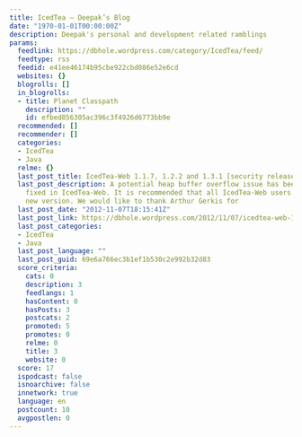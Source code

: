 ```yaml
---
title: IcedTea – Deepak’s Blog
date: "1970-01-01T00:00:00Z"
description: Deepak's personal and development related ramblings
params:
  feedlink: https://dbhole.wordpress.com/category/IcedTea/feed/
  feedtype: rss
  feedid: e41ee46174b95cbe922cbd086e52e6cd
  websites: {}
  blogrolls: []
  in_blogrolls:
  - title: Planet Classpath
    description: ""
    id: efbed856305ac396c3f4926d6773bb9e
  recommended: []
  recommender: []
  categories:
  - IcedTea
  - Java
  relme: {}
  last_post_title: IcedTea-Web 1.1.7, 1.2.2 and 1.3.1 [security releases] released!
  last_post_description: A potential heap buffer overflow issue has been found and
    fixed in IcedTea-Web. It is recommended that all IcedTea-Web users update to this
    new version. We would like to thank Arthur Gerkis for
  last_post_date: "2012-11-07T18:15:41Z"
  last_post_link: https://dbhole.wordpress.com/2012/11/07/icedtea-web-1-1-7-1-2-2-and-1-3-1-security-releases-released/
  last_post_categories:
  - IcedTea
  - Java
  last_post_language: ""
  last_post_guid: 69e6a766ec3b1ef1b530c2e992b32d83
  score_criteria:
    cats: 0
    description: 3
    feedlangs: 1
    hasContent: 0
    hasPosts: 3
    postcats: 2
    promoted: 5
    promotes: 0
    relme: 0
    title: 3
    website: 0
  score: 17
  ispodcast: false
  isnoarchive: false
  innetwork: true
  language: en
  postcount: 10
  avgpostlen: 0
---
```

